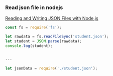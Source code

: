 ### Read json file in nodejs 


[Reading and Writing JSON Files with Node.js](https://stackabuse.com/reading-and-writing-json-files-with-node-js/)




```js
const fs = require('fs');

let rawdata = fs.readFileSync('student.json');
let student = JSON.parse(rawdata);
console.log(student);


---

let jsonData = require('./student.json');

```
